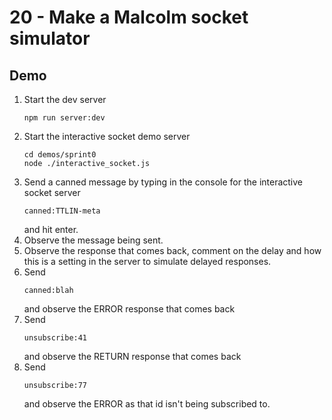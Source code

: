 # 20 - Make a Malcolm socket simulator

## Demo

1. Start the dev server
    ```
    npm run server:dev
    ```
1. Start the interactive socket demo server
    ```
    cd demos/sprint0
    node ./interactive_socket.js
    ```
1. Send a canned message by typing in the console for the interactive socket server
    ```
    canned:TTLIN-meta
    ```
   and hit enter.
1. Observe the message being sent.
1. Observe the response that comes back, comment on the delay and how this is a setting in the server to simulate delayed responses.
1. Send
   ```
   canned:blah
   ```
   and observe the ERROR response that comes back
1. Send
   ```
   unsubscribe:41
   ```
   and observe the RETURN response that comes back
1. Send
    ```
    unsubscribe:77
    ```
    and observe the ERROR as that id isn't being subscribed to.
